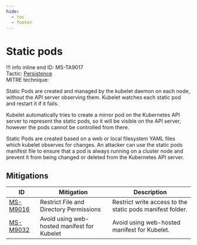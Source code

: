 ```yaml
---
hide:
  - toc
  - footer
---
```


# Static pods

!!! info inline end
    ID: MS-TA9017<br>
    Tactic: [Persistence](../tactics/Persistence/index.md) <br>
    MITRE technique: 

Static Pods are created and managed by the kubelet daemon on each node, without the API server observing them. Kubelet watches each static pod and restart it if it fails.  

Kubelet automatically tries to create a mirror pod on the Kubernetes API server to represent the static pods, so it will be visible on the API server, however the pods cannot be controlled from there.

Static Pods are created based on a web or local filesystem YAML files which kubelet observes for changes.
An attacker can use the static pods manifest file to ensure that a pod is always running on a cluster node and prevent it from being changed or deleted from the Kubernetes API server.


## Mitigations

|ID|Mitigation|Description|
|--|----------|-----------|
|[MS-M9016](../mitigations/MS-M9016%20Restrict%20File%20and%20Directory%20Permissions.md)|Restrict File and Directory Permissions|Restrict write access to the static pods manifest folder.|
|[MS-M9032](../mitigations/MS-M9032%20Avoid%20using%20web-hosted%20manifest%20for%20Kubelet.md)|Avoid using web-hosted manifest for Kubelet|Avoid using web-hosted manifest for Kubelet.|